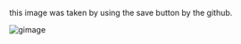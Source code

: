 this image was taken by using the save button by the github.

![gimage](https://user-images.githubusercontent.com/98904288/158981049-7c6aa466-2964-4f69-941d-ab28a7ea127d.png)
